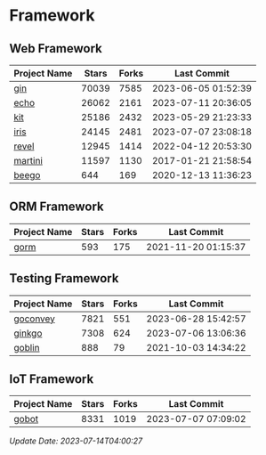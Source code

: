 # Framework

## Web Framework
| Project Name | Stars | Forks | Last Commit |
| ------------ | ----- | ----- | ----------- |
| [gin](https://github.com/gin-gonic/gin) | 70039 | 7585 | 2023-06-05 01:52:39 |
| [echo](https://github.com/labstack/echo) | 26062 | 2161 | 2023-07-11 20:36:05 |
| [kit](https://github.com/go-kit/kit) | 25186 | 2432 | 2023-05-29 21:23:33 |
| [iris](https://github.com/kataras/iris) | 24145 | 2481 | 2023-07-07 23:08:18 |
| [revel](https://github.com/revel/revel) | 12945 | 1414 | 2022-04-12 20:53:30 |
| [martini](https://github.com/go-martini/martini) | 11597 | 1130 | 2017-01-21 21:58:54 |
| [beego](https://github.com/astaxie/beego) | 644 | 169 | 2020-12-13 11:36:23 |

## ORM Framework
| Project Name | Stars | Forks | Last Commit |
| ------------ | ----- | ----- | ----------- |
| [gorm](https://github.com/jinzhu/gorm) | 593 | 175 | 2021-11-20 01:15:37 |

## Testing Framework
| Project Name | Stars | Forks | Last Commit |
| ------------ | ----- | ----- | ----------- |
| [goconvey](https://github.com/smartystreets/goconvey) | 7821 | 551 | 2023-06-28 15:42:57 |
| [ginkgo](https://github.com/onsi/ginkgo) | 7308 | 624 | 2023-07-06 13:06:36 |
| [goblin](https://github.com/franela/goblin) | 888 | 79 | 2021-10-03 14:34:22 |

## IoT Framework
| Project Name | Stars | Forks | Last Commit |
| ------------ | ----- | ----- | ----------- |
| [gobot](https://github.com/hybridgroup/gobot) | 8331 | 1019 | 2023-07-07 07:09:02 |

*Update Date: 2023-07-14T04:00:27*